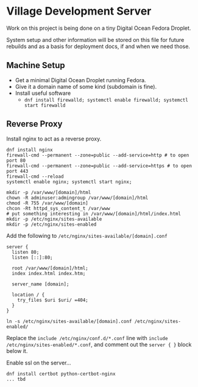 # Village Development Server

Work on this project is being done on a tiny Digital Ocean Fedora Droplet.

System setup and other information will be stored on this file for future
rebuilds and as a basis for deployment docs, if and when we need those.

## Machine Setup
- Get a minimal Digital Ocean Droplet running Fedora.
- Give it a domain name of some kind (subdomain is fine).
- Install useful software
  - `dnf install firewalld; systemctl enable firewalld; systemctl start firewalld`

## Reverse Proxy

Install nginx to act as a reverse proxy.
```
dnf install nginx
firewall-cmd --permanent --zone=public --add-service=http # to open port 80
firewall-cmd --permanent --zone=public --add-service=https # to open port 443
firewall-cmd --reload
systemctl enable nginx; systemctl start nginx;

mkdir -p /var/www/[domain]/html
chown -R adminuser:admingroup /var/www/[domain]/html
chmod -R 755 /var/www/[domain]
chcon -Rt httpd_sys_content_t /var/www
# put something interesting in /var/www/[domain]/html/index.html
mkdir -p /etc/nginx/sites-available
mkdir -p /etc/nginx/sites-enabled
```

Add the following to `/etc/nginx/sites-available/[domain].conf`
```
server {
  listen 80;
  listen [::]:80;

  root /var/www/[domain]/html;
  index index.html index.htm;

  server_name [domain];

  location / {
    try_files $uri $uri/ =404;
  }
}
```

```
ln -s /etc/nginx/sites-available/[domain].conf /etc/nginx/sites-enabled/
```

Replace the `include /etc/nginx/conf.d/*.conf` line with
`include /etc/nginx/sites-enabled/*.conf`, and comment out the `server { }`
block below it.


Enable ssl on the server...
```
dnf install certbot python-certbot-nginx
... tbd
```
